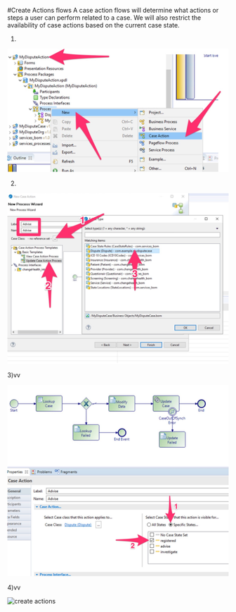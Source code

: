 #Create Actions flows
A case action flows will determine what actions or steps a user can perform related to a case. We will also restrict the availability of case actions based on the current case state.

1)
<img src="/images/actions/1.jpg" alt="create actions" width=700/>

2)

<img src="/images/actions/2.jpg" alt="create actions" width=700/>

3)vv

<img src="/images/actions/3.jpg" alt="create actions" width=700/>

4)vv

<img src="/images/actions/4.jpg" alt="create actions" width=700/>

